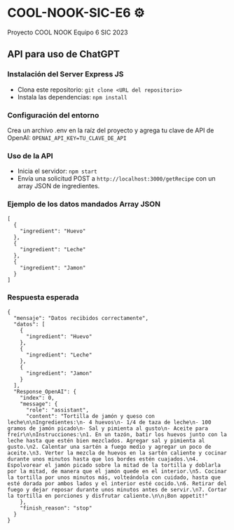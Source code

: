 # COOL-NOOK-SIC-E6 ⚙️

Proyecto COOL NOOK Equipo 6 SIC 2023

## API para uso de ChatGPT

### Instalación del Server Express JS
- Clona este repositorio: `git clone <URL del repositorio>`
- Instala las dependencias: `npm install`

### Configuración del entorno
Crea un archivo .env en la raíz del proyecto y agrega tu clave de API de OpenAI:
`OPENAI_API_KEY=TU_CLAVE_DE_API`

### Uso de la API
- Inicia el servidor: `npm start`
- Envía una solicitud POST a `http://localhost:3000/getRecipe` con un array JSON de ingredientes.

### Ejemplo de los datos mandados Array JSON
```
[
  {
    "ingredient": "Huevo"
  },
  {
    "ingredient": "Leche"
  },
  {
    "ingredient": "Jamon"
  }
]
```
### Respuesta esperada
```
{
  "mensaje": "Datos recibidos correctamente",
  "datos": [
    {
      "ingredient": "Huevo"
    },
    {
      "ingredient": "Leche"
    },
    {
      "ingredient": "Jamon"
    }
  ],
  "Response_OpenAI": {
    "index": 0,
    "message": {
      "role": "assistant",
      "content": "Tortilla de jamón y queso con leche\n\nIngredientes:\n- 4 huevos\n- 1/4 de taza de leche\n- 100 gramos de jamón picado\n- Sal y pimienta al gusto\n- Aceite para freír\n\nInstrucciones:\n1. En un tazón, batir los huevos junto con la leche hasta que estén bien mezclados. Agregar sal y pimienta al gusto.\n2. Calentar una sartén a fuego medio y agregar un poco de aceite.\n3. Verter la mezcla de huevos en la sartén caliente y cocinar durante unos minutos hasta que los bordes estén cuajados.\n4. Espolvorear el jamón picado sobre la mitad de la tortilla y doblarla por la mitad, de manera que el jamón quede en el interior.\n5. Cocinar la tortilla por unos minutos más, volteándola con cuidado, hasta que esté dorada por ambos lados y el interior esté cocido.\n6. Retirar del fuego y dejar reposar durante unos minutos antes de servir.\n7. Cortar la tortilla en porciones y disfrutar caliente.\n\n¡Bon appetit!"
    },
    "finish_reason": "stop"
  }
}
```
